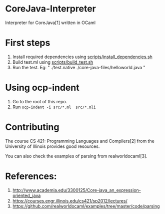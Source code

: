 # CoreJava-Interpreter
Interpreter for CoreJava[1] written in OCaml

# First steps
1. Install required dependencies using [scripts/install_dependencies.sh](scripts/install_dependencies.sh)
2. Build test.ml using [scripts/build_test.sh](scripts/build_test.sh)
3. Run the test. Eg: " ./test.native ./core-java-files/helloworld.java "

# Using ocp-indent
1. Go to the root of this repo.
2. Run `ocp-indent -i src/*.ml  src/*.mli`

# Contributing
The course CS 421: Programming Languages and Compilers[2] from the University of Illinois provides good resources.

You can also check the examples of parsing from realworldocaml[3].

# References:
1. http://www.academia.edu/3300125/Core-java_an_expression-oriented_java
2. https://courses.engr.illinois.edu/cs421/sp2012/lectures/
3. https://github.com/realworldocaml/examples/tree/master/code/parsing

